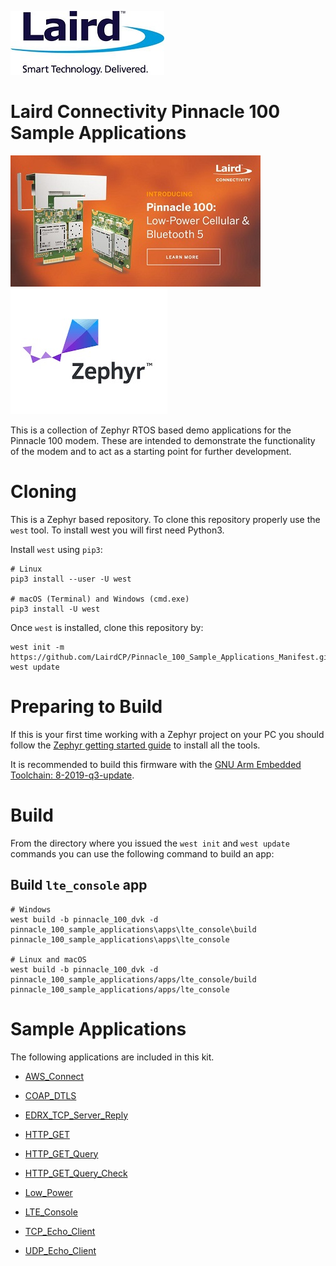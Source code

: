 [![Laird Connectivity](images/Laird_Logo.jpg)](https://www.lairdconnect.com/)
# Laird Connectivity Pinnacle 100 Sample Applications
[![Pinnacle 100](images/Pinnacle_100.jpg)](https://www.lairdconnect.com/wireless-modules/cellular-solutions/pinnacle-100-cellular-modem) [![Zephyr RTOS](images/zephyr.jpg)](https://www.zephyrproject.org/)

This is a collection of Zephyr RTOS based demo applications for the Pinnacle 100 modem. These are intended to demonstrate the functionality of the modem and to act as a starting point for further development.

# Cloning

This is a Zephyr based repository. To clone this repository properly use the `west` tool. To install west you will first need Python3.

Install `west` using `pip3`:

```
# Linux
pip3 install --user -U west

# macOS (Terminal) and Windows (cmd.exe)
pip3 install -U west
```

Once `west` is installed, clone this repository by:

```
west init -m https://github.com/LairdCP/Pinnacle_100_Sample_Applications_Manifest.git
west update
```

# Preparing to Build

If this is your first time working with a Zephyr project on your PC you should follow the [Zephyr getting started guide](https://docs.zephyrproject.org/latest/getting_started/index.html#) to install all the tools.

It is recommended to build this firmware with the [GNU Arm Embedded Toolchain: 8-2019-q3-update](https://developer.arm.com/tools-and-software/open-source-software/developer-tools/gnu-toolchain/gnu-rm/downloads).

# Build

From the directory where you issued the `west init` and `west update` commands you can use the following command to build an app:

## Build `lte_console` app

```
# Windows
west build -b pinnacle_100_dvk -d pinnacle_100_sample_applications\apps\lte_console\build pinnacle_100_sample_applications\apps\lte_console

# Linux and macOS
west build -b pinnacle_100_dvk -d pinnacle_100_sample_applications/apps/lte_console/build pinnacle_100_sample_applications/apps/lte_console
```

# Sample Applications

The following applications are included in this kit.

* [AWS_Connect](apps/aws_connect/README.rst)

* [COAP_DTLS](apps/coap_dtls/README.rst)

* [EDRX_TCP_Server_Reply](apps/edrx_tcp_server_reply/README.rst)

* [HTTP_GET](apps/http_get/README.rst)

* [HTTP_GET_Query](apps/http_get_query/README.rst)

* [HTTP_GET_Query_Check](apps/http_get_query_check/README.rst)

* [Low_Power](apps/low_power/README.rst)

* [LTE_Console](apps/lte_console/README.rst)

* [TCP_Echo_Client](apps/tcp_echo_client/README.rst)

* [UDP_Echo_Client](apps/udp_echo_client/README.rst)

